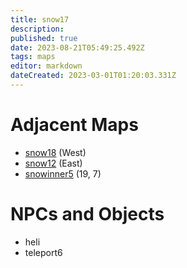 ```yaml
---
title: snow17
description: 
published: true
date: 2023-08-21T05:49:25.492Z
tags: maps
editor: markdown
dateCreated: 2023-03-01T01:20:03.331Z
---
```


# Adjacent Maps
 * [snow18](/maps/snow18) (West)
 * [snow12](/maps/snow12) (East)
 * [snowinner5](/maps/snowinner5) (19, 7)

# NPCs and Objects
 * heli
 * teleport6
